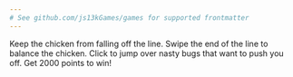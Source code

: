 ```yaml
---
# See github.com/js13kGames/games for supported frontmatter
---
```

Keep the chicken from falling off the line. Swipe the end of the line to balance the chicken. Click to jump over nasty bugs that want to push you off. Get 2000 points to win!